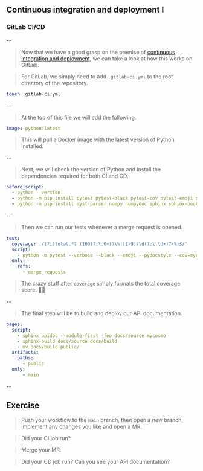 ## Continuous integration and deployment I
### GitLab CI/CD

--

> Now that we have a good grasp on the premise of [continuous integration and deployment](#/7/1), we can take a look at how this works on GitLab.

> For GitLab, we simply need to add `.gitlab-ci.yml` to the root directory of the repository.

```bash
touch .gitlab-ci.yml
```

--

> At the top of this file we will add the following.

```yml
image: python:latest
```

> This will pull a Docker image with the latest version of Python installed.

--

> Next, we will check the version of Python and install the dependencies required for both CI and CD.

```yml
before_script:
  - python --version 
  - python -m pip install pytest pytest-black pytest-cov pytest-emoji pytest-pydocstyle
  - python -m pip install myst-parser numpy numpydoc sphinx sphinx-book-theme
```

--

> Then we can run our tests whenever a merge request is opened.

```yml
test:
  coverage: '/(?i)total.*? (100(?:\.0+)?\%|[1-9]?\d(?:\.\d+)?\%)$/'
  script:
    - python -m pytest --verbose --black --emoji --pydocstyle --cov=mycosmo mycosmo
  only:
    refs:
      - merge_requests
```

> The crazy stuff after `coverage` simply formats the total coverage score. 😵‍💫

<!-- .element: style="font-size: 50%;" -->

--

> The final step will be to build and deploy our API documentation.

```yml
pages:
  script:
    - sphinx-apidoc --module-first -feo docs/source mycosmo
    - sphinx-build docs/source docs/build
    - mv docs/build public/
  artifacts:
    paths:
      - public
  only:
      - main
```

--

## Exercise

> Push your workflow to the `main` branch, then open a new branch, implement any changes you like and open a MR. 

> Did your CI job run? 

> Merge your MR. 

> Did your CD job run? Can you see your API documentation?
